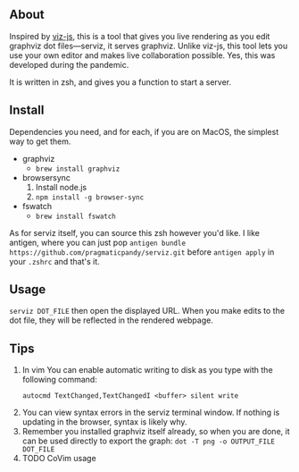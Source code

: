 ## About
Inspired by [viz-js](http://viz-js.com), this is a tool that gives you live rendering as you edit graphviz
dot files—serviz, it serves graphviz. Unlike viz-js, this tool lets you use your own editor and makes live collaboration
possible. Yes, this was developed during the pandemic.

It is written in zsh, and gives you a function to start a server.

## Install
Dependencies you need, and for each, if you are on MacOS, the simplest way to get them.

* graphviz
    * `brew install graphviz`
* browsersync
    1. Install node.js
    1. `npm install -g browser-sync`
* fswatch
    * `brew install fswatch`

As for serviz itself, you can source this zsh however you'd like. I like antigen, where you can just
pop `antigen bundle https://github.com/pragmaticpandy/serviz.git` before `antigen apply` in your
`.zshrc` and that's it.

## Usage
`serviz DOT_FILE` then open the displayed URL. When you make edits to the dot file, they will be
reflected in the rendered webpage.

## Tips

1. In vim You can enable automatic writing to disk as you type with the following command:
   ```
   autocmd TextChanged,TextChangedI <buffer> silent write
   ```
1. You can view syntax errors in the serviz terminal window. If nothing is updating in the browser,
   syntax is likely why.
1. Remember you installed graphviz itself already, so when you are done, it can be used directly to
   export the graph: `dot -T png -o OUTPUT_FILE DOT_FILE`
1. TODO CoVim usage
